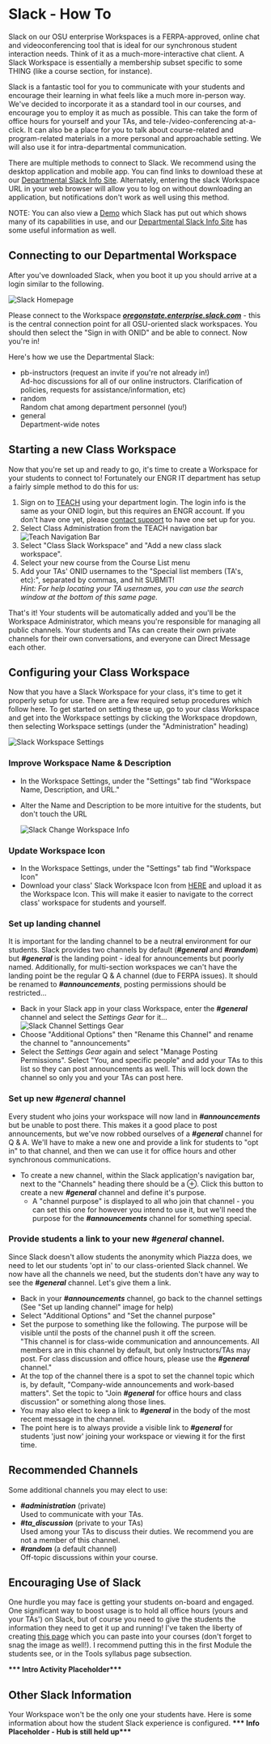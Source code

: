 # Slack - How To

Slack on our OSU enterprise Workspaces is a FERPA-approved, online chat and videoconferencing tool that is ideal for our synchronous student interaction needs. Think of it as a much-more-interactive chat client.  A Slack Workspace is essentially a membership subset specific to some THING (like a course section, for instance).

Slack is a fantastic tool for you to communicate with your students and encourage their learning in what feels like a much more in-person way. We've decided to incorporate it as a standard tool in our courses, and encourage you to employ it as much as possible.  This can take the form of office hours for yourself and your TAs, and tele-/video-conferencing at-a-click.  It can also be a place for you to talk about course-related and program-related materials in a more personal and approachable setting.  We will also use it for intra-departmental communication.

There are multiple methods to connect to Slack.  We recommend using the desktop application and mobile app. You can find links to download these at our [Departmental Slack Info Site](https://it.engineering.oregonstate.edu/slack). Alternately, entering the slack Workspace URL in your web browser will allow you to log on without downloading an application, but notifications don't work as well using this method.

NOTE: You can also view a [Demo](https://slackdemo.com/) which Slack has put out which shows many of its capabilities in use, and our [Departmental Slack Info Site](https://it.engineering.oregonstate.edu/slack) has some useful information as well.

## Connecting to our Departmental Workspace

After you've downloaded Slack, when you boot it up you should arrive at a login similar to the following.

![Slack Homepage](images/SlackWorkspaceConnection.png "Slack Homepage")

Please connect to the Workspace [**_oregonstate.enterprise.slack.com_**](oregonstate.enterprise.slack.com) - this is the central connection point for all OSU-oriented slack workspaces. You should then select the "Sign in with ONID" and be able to connect. Now you're in!

Here's how we use the Departmental Slack:

- pb-instructors (request an invite if you're not already in!)  
  Ad-hoc discussions for all of our online instructors. Clarification of policies, requests for assistance/information, etc)
- random  
  Random chat among department personnel (you!)
- general  
  Department-wide notes

## Starting a new Class Workspace

Now that you're set up and ready to go, it's time to create a Workspace for your students to connect to!  Fortunately our ENGR IT department has setup a fairly simple method to do this for us:

1. Sign on to [TEACH](https://teach.engr.oregonstate.edu/) using your department login.  The login info is the same as your ONID login, but this requires an ENGR account. If you don't have one yet, please [contact support](https://it.engineering.oregonstate.edu/webform/email-support-engineering-it) to have one set up for you.
2. Select Class Administration from the TEACH navigation bar  
![Teach Navigation Bar](images/TeachClassAdministration.png "Teach Navigation Bar")
3. Select "Class Slack Workspace" and "Add a new class slack workspace".
4. Select your new course from the Course List menu
5. Add your TAs' ONID usernames to the "Special list members (TA's, etc):", separated by commas, and hit SUBMIT!  
*Hint: For help locating your TA usernames, you can use the search window at the bottom of this same page.*

That's it! Your students will be automatically added and you'll be the Workspace Administrator, which means you're responsible for managing all public channels.  Your students and TAs can create their own private channels for their own conversations, and everyone can Direct Message each other.

## Configuring your Class Workspace

Now that you have a Slack Workspace for your class, it's time to get it properly setup for use.  There are a few required setup procedures which follow here. To get started on setting these up, go to your class Workspace and get into the Workspace settings by clicking the Workspace dropdown, then selecting Workspace settings (under the "Administration" heading)

![Slack Workspace Settings](images/SlackWorkplaceSettings.png "Slack Workspace Settings")

### Improve Workspace Name & Description

- In the Workspace Settings, under the "Settings" tab find "Workspace Name, Description, and URL."
- Alter the Name and Description to be more intuitive for the students, but don't touch the URL

  ![Slack Change Workspace Info](images/SlackChangeWorkspaceInfo.png "Slack Change Workspace Info")

### Update Workspace Icon

- In the Workspace Settings, under the "Settings" tab find "Workspace Icon"
- Download your class' Slack Workspace Icon from [HERE](https://drive.google.com/drive/folders/1RKscY825h54A9blY-hL6_dQesOgg6TG9) and upload it as the Workspace Icon. This will make it easier to navigate to the correct class' workspace for students and yourself.

### Set up landing channel

It is important for the landing channel to be a neutral environment for our students.  Slack provides two channels by default (**_\#general_** and **_\#random_**) but **_\#general_** is the landing point - ideal for announcements but poorly named.  Additionally, for multi-section workspaces we can't have the landing point be the regular Q & A channel (due to FERPA issues). It should be renamed to **_\#announcements_**, posting permissions should be restricted...

- Back in your Slack app in your class Workspace, enter the **_\#general_** channel and select the *Settings Gear* for it...  
![Slack Channel Settings Gear](images/SlackChannelSettingsWheel.png "Slack Channel Settings Gear")
- Choose "Additional Options" then "Rename this Channel" and rename the channel to "announcements"
- Select the *Settings Gear* again and select "Manage Posting Permissions". Select "You, and specific people" and add your TAs to this list so they can post announcements as well. This will lock down the channel so only you and your TAs can post here.

### Set up new **_\#general_** channel  

Every student who joins your workspace will now land in **_\#announcements_** but be unable to post there.  This makes it a good place to post announcements, but we've now robbed ourselves of a **_\#general_** channel for Q & A. We'll have to make a new one and provide a link for students to "opt in" to that channel, and then we can use it for office hours and other synchronous communications.

- To create a new channel, within the Slack application's navigation bar, next to the "Channels" heading there should be a ⊕. Click this button to create a new **_\#general_** channel and define it's purpose.
  - A "channel purpose" is displayed to all who join that channel - you can set this one for however you intend to use it, but we'll need the purpose for the **_\#announcements_** channel for something special.

### Provide students a link to your new **_\#general_** channel.

Since Slack doesn't allow students the anonymity which Piazza does, we need to let our students 'opt in' to our class-oriented Slack channel.  We now have all the channels we need, but the students don't have any way to see the **_\#general_** channel. Let's give them a link.

- Back in your **_\#announcements_** channel, go back to the channel settings (See "Set up landing channel" image for help)
- Select "Additional Options" and "Set the channel purpose"
- Set the purpose to something like the following. The purpose will be visible until the posts of the channel push it off the screen.  
  "This channel is for class-wide communication and announcements. All members are in this channel by default, but only Instructors/TAs may post. For class discussion and office hours, please use the **_\#general_** channel."
- At the top of the channel there is a spot to set the channel topic which is, by default, "Company-wide announcements and work-based matters". Set the topic to "Join **_\#general_** for office hours and class discussion" or something along those lines.
- You may also elect to keep a link to **_\#general_** in the body of the most recent message in the channel.
- The point here is to always provide a visible link to **_\#general_** for students 'just now' joining your workspace or viewing it for the first time.
  
## Recommended Channels

Some additional channels you may elect to use:

- **_\#administration_** (private)  
Used to communicate with your TAs.
- **_\#ta_discussion_** (private to your TAs)  
Used among your TAs to discuss their duties.  We recommend you are not a member of this channel.
- **_\#random_** (a default channel)  
Off-topic discussions within your course.

## Encouraging Use of Slack

One hurdle you may face is getting your students on-board and engaged. One significant way to boost usage is to hold all office hours (yours and your TAs') on Slack, but of course you need to give the students the information they need to get it up and running! I've taken the liberty of creating [this page](https://oregonstate.instructure.com/courses/1622724/pages/slack-how-to-for-students) which you can paste into your courses (don't forget to snag the image as well!). I recommend putting this in the first Module the students see, or in the Tools syllabus page subsection.

**\*\*\* Intro Activity Placeholder\*\*\***

## Other Slack Information

Your Workspace won't be the only one your students have.  Here is some information about how the student Slack experience is configured.
**\*\*\* Info Placeholder - Hub is still held up\*\*\***

